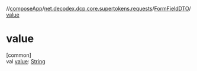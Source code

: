 //[composeApp](../../../index.md)/[net.decodex.dcp.core.supertokens.requests](../index.md)/[FormFieldDTO](index.md)/[value](value.md)

# value

[common]\
val [value](value.md): [String](https://kotlinlang.org/api/latest/jvm/stdlib/kotlin/-string/index.html)
